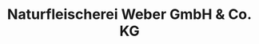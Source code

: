 ---
title: "Naturfleischerei Weber GmbH & Co. KG"
url: /hilden/naturfleischerei-weber-gmbh-und-co-kg/
shop: Metzgerei
---